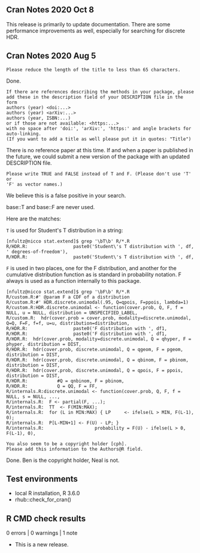 ## Cran Notes 2020 Oct 8

This release is primarily to update documentation. There are some performance improvements as well, especially
for searching for discrete HDR. 

## Cran Notes 2020 Aug 5

```
Please reduce the length of the title to less than 65 characters.
```

Done.

```
If there are references describing the methods in your package, please
add these in the description field of your DESCRIPTION file in the form
authors (year) <doi:...>
authors (year) <arXiv:...>
authors (year, ISBN:...)
or if those are not available: <https:...>
with no space after 'doi:', 'arXiv:', 'https:' and angle brackets for
auto-linking.
(If you want to add a title as well please put it in quotes: "Title")
```

There is no reference paper at this time. If and when a paper is published
in the future, we could submit a new version of the package with an updated
DESCRIPTION file.


```
Please write TRUE and FALSE instead of T and F. (Please don't use 'T' or
'F' as vector names.)
```

We believe this is a false positive in your search. 

base::T and base::F are never used.

Here are the matches:

`T` is used for Student's T distribution in a string:

```
[nfultz@nicco stat.extend]$ grep '\bT\b' R/*.R
R/HDR.R:                 paste0('Student\'s T distribution with ', df, ' degrees-of-freedom'),
R/HDR.R:                 paste0('Student\'s T distribution with ', df,
```

`F` is used  in two places, one for the F distribution, and another for the cumulative distribution function
as is standard in probability notation. F always is used as a function internally to this package.

```
[nfultz@nicco stat.extend]$ grep '\bF\b' R/*.R
R/custom.R:#' @param F a CDF of a distribution
R/custom.R:#' HDR.discrete.unimodal(.95, Q=qpois, F=ppois, lambda=1)
R/custom.R:HDR.discrete.unimodal <- function(cover.prob, Q, F, f = NULL, u = NULL, distribution = UNSPECIFIED_LABEL,
R/custom.R:  hdr(cover.prob = cover.prob, modality=discrete.unimodal, Q=Q, F=F, f=f, u=u, distribution=distribution,
R/HDR.R:                 paste0('F distribution with ', df1,
R/HDR.R:                 paste0('F distribution with ', df1,
R/HDR.R:  hdr(cover.prob, modality=discrete.unimodal, Q = qhyper, F = phyper, distribution = DIST,
R/HDR.R:  hdr(cover.prob, discrete.unimodal, Q = qgeom, F = pgeom, distribution = DIST,
R/HDR.R:  hdr(cover.prob, discrete.unimodal, Q = qbinom, F = pbinom, distribution = DIST,
R/HDR.R:  hdr(cover.prob, discrete.unimodal, Q = qpois, F = ppois, distribution = DIST,
R/HDR.R:           #Q = qnbinom, F = pbinom,
R/HDR.R:           Q = QQ, F = FF,
R/internals.R:discrete.unimodal <- function(cover.prob, Q, F, f = NULL, s = NULL, ...,
R/internals.R:  F <- partial(F, ...);
R/internals.R:  TT  <- F(MIN:MAX);
R/internals.R:  for (L in MIN:MAX) { LP     <- ifelse(L > MIN, F(L-1), 0);
R/internals.R:  P[L-MIN+1] <- F(U) - LP; }
R/internals.R:                   probability = F(U) - ifelse(L > 0, F(L-1), 0),
```

```
You also seem to be a copyright holder [cph].
Please add this information to the Authors@R field.
```
Done. Ben is the copyright holder, Neal is not.


## Test environments
* local R installation, R 3.6.0
* rhub::check_for_cran()

## R CMD check results

0 errors | 0 warnings | 1 note

* This is a new release.
